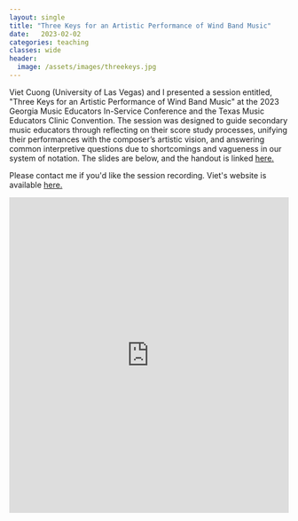 ```yaml
---
layout: single
title: "Three Keys for an Artistic Performance of Wind Band Music"
date:   2023-02-02
categories: teaching
classes: wide
header:
  image: /assets/images/threekeys.jpg
---
```

Viet Cuong (University of Las Vegas) and I presented a session entitled, "Three Keys for an Artistic Performance of Wind Band Music" at the 2023 Georgia Music Educators In-Service Conference and the Texas Music Educators Clinic Convention. The session was designed to guide secondary music educators through reflecting on their score study processes, unifying their performances with the composer’s artistic vision, and answering common interpretive questions due to shortcomings and vagueness in our system of notation. The slides are below, and the handout is linked [here.](https://docs.google.com/document/d/1dDlYeSPQGg53ue5ftpRUkKp3hAJe2uz4m-52ACtk3-o/edit#)

Please contact me if you'd like the session recording. Viet's website is available [here.](https://vietcuongmusic.com/)

<style>
.responsive-wrap iframe{ max-width: 100%;}
</style>

<div class="responsive-wrap"><iframe src="https://docs.google.com/presentation/d/1hZEgqqesvttBD-ahmd2421l3GRMb1h-XgHhrANCdgDA/embed?start=false&loop=false&delayms=3000" frameborder="0" width="960" height="569" allowfullscreen="true" mozallowfullscreen="true" webkitallowfullscreen="true"></iframe></div>
